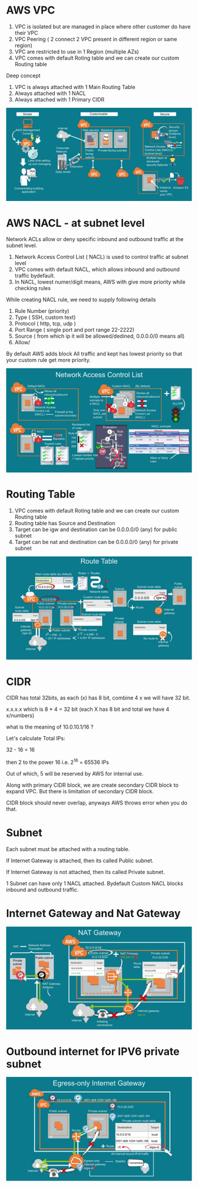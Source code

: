 # AWS VPC

1. VPC is isolated but are managed in place where other customer do have their VPC
2. VPC Peering ( 2 connect 2 VPC present in different region or same region)
3. VPC are restricted to use in 1 Region (multiple AZs)
4. VPC comes with default Roting table and we can create our custom Routing table

Deep concept
1. VPC is always attached with 1 Main Routing Table
2. Always attached with 1 NACL
2. Always attached with 1 Primary CIDR


![VPC](images/vpc.JPG)

# AWS NACL - at subnet level

Network ACLs allow or deny specific inbound and outbound traffic at the subnet level.

1. Network Access Control List ( NACL) is used to control traffic at subnet level
2. VPC comes with default NACL, which allows inbound and outbound traffic bydefault.
3. In NACL, lowest numer/digit means, AWS with give more priority while checking rules

While creating NACL rule, we need to supply following details

1. Rule Number (priority)
2. Type ( SSH, custom text)
3. Protocol ( http, tcp, udp )
4. Port Range ( single port and port range 22-2222)
5. Source ( from which ip it will be allowed/dedined, 0.0.0.0/0 means all)
6. Allow/

By default AWS adds block All traffic and kept has lowest priority so that your custom rule get more priority.

![VPC](images/nacl.JPG)

# Routing Table
1. VPC comes with default Roting table and we can create our custom Routing table
2. Routing table has Source and Destination
3. Target can be igw and destination can be 0.0.0.0/0 (any) for public subnet
4. Target can be nat and destination can be 0.0.0.0/0 (any) for private subnet

![VPC](images/routing_table.JPG)

# CIDR

CIDR has total 32bits, as each (x) has 8 bit, combine 4 x we will have 32 bit.

x.x.x.x which is 8 * 4 = 32 bit  (each X has 8 bit and total we have 4 x/numbers)

what is the meaning of 10.0.10.1/16 ?

Let's calculate Total IPs:

32 - 16 = 16

then 2 to the power 16 i.e. 2<sup>16</sup> = 65536 IPs

Out of which, 5 will be reserved by AWS for internal use.

Along with primary CIDR block, we are create secondary CIDR block to expand VPC.
But there is limitation of secondary CIDR block.

CIDR block should never overlap, anyways AWS throws error when you do that.

# Subnet

Each subnet must be attached with a routing table.

If Internet Gateway is attached, then its called Public subnet.

If Internet Gateway is not attached, then its called Private subnet.

1 Subnet can have only 1 NACL attached. Bydefault Custom NACL blocks inbound and outbound traffic.



# Internet Gateway and Nat Gateway

![VPC](images/NAT_IG.JPG)


# Outbound internet for IPV6 private subnet

![VPC](images/egress.JPG)




